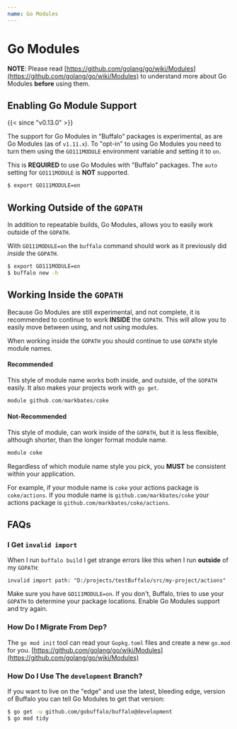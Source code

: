 ```yaml
---
name: Go Modules
---
```


# Go Modules

**NOTE**: Please read [https://github.com/golang/go/wiki/Modules](https://github.com/golang/go/wiki/Modules) to understand more about Go Modules **before** using them.

## Enabling Go Module Support

{{< since "v0.13.0" >}}

The support for Go Modules in "Buffalo" packages is experimental, as are Go Modules (as of `v1.11.x`). To "opt-in" to using Go Modules you need to turn them using the `GO111MODULE` environment variable and setting it to `on`.

This is **REQUIRED** to use Go Modules with "Buffalo" packages. The `auto` setting for `GO111MODULE` is **NOT** supported.

```bash
$ export GO111MODULE=on
```

## Working Outside of the `GOPATH`

In addition to repeatable builds, Go Modules, allows you to easily work outside of the `GOPATH`.

With `GO111MODULE=on` the `buffalo` command should work as it previously did _inside_ the `GOPATH`.

```bash
$ export GO111MODULE=on
$ buffalo new -h
```

## Working Inside the `GOPATH`

Because Go Modules are still experimental, and not complete, it is recommended to continue to work **INSIDE** the `GOPATH`. This will allow you to easily move between using, and not using modules.

When working inside the `GOPATH` you should continue to use `GOPATH` style module names.

#### Recommended

This style of module name works both inside, and outside, of the `GOPATH` easily. It also makes your projects work with `go get`.

```go
module github.com/markbates/coke
```

#### Not-Recommended

This style of module, can work inside of the `GOPATH`, but it is less flexible, although shorter, than the longer format module name.

```go
module coke
```

Regardless of which module name style you pick, you **MUST** be consistent within your application.

For example, if your module name is `coke` your actions package is `coke/actions`. If you module name is `github.com/markbates/coke` your actions package is `github.com/markbates/coke/actions`.

## FAQs

### I Get `invalid import`

When I run `buffalo build` I get strange errors like this when I run **outside** of my `GOPATH`:

```text
invalid import path: "D:/projects/testBuffalo/src/my-project/actions"
```

Make sure you have `GO111MODULE=on`. If you don't, Buffalo, tries to use your `GOPATH` to determine your package locations. Enable Go Modules support and try again.

### How Do I Migrate From Dep?

The `go mod init` tool can read your `Gopkg.toml` files and create a new `go.mod` for you. [https://github.com/golang/go/wiki/Modules](https://github.com/golang/go/wiki/Modules)

### How Do I Use The `development` Branch?

If you want to live on the "edge" and use the latest, bleeding edge, version of Buffalo you can tell Go Modules to get that version:

```bash
$ go get -u github.com/gobuffalo/buffalo@development
$ go mod tidy
```
